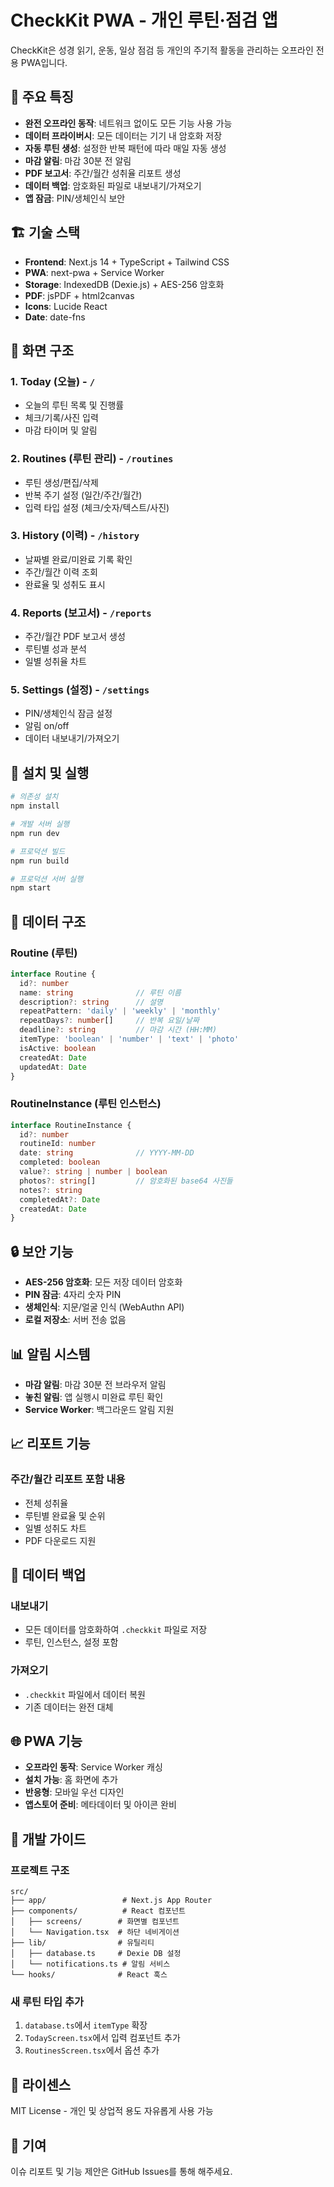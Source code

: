 # CheckKit PWA - 개인 루틴·점검 앱

CheckKit은 성경 읽기, 운동, 일상 점검 등 개인의 주기적 활동을 관리하는 오프라인 전용 PWA입니다.

## 🌟 주요 특징

- **완전 오프라인 동작**: 네트워크 없이도 모든 기능 사용 가능
- **데이터 프라이버시**: 모든 데이터는 기기 내 암호화 저장
- **자동 루틴 생성**: 설정한 반복 패턴에 따라 매일 자동 생성
- **마감 알림**: 마감 30분 전 알림
- **PDF 보고서**: 주간/월간 성취율 리포트 생성
- **데이터 백업**: 암호화된 파일로 내보내기/가져오기
- **앱 잠금**: PIN/생체인식 보안

## 🏗️ 기술 스택

- **Frontend**: Next.js 14 + TypeScript + Tailwind CSS
- **PWA**: next-pwa + Service Worker
- **Storage**: IndexedDB (Dexie.js) + AES-256 암호화
- **PDF**: jsPDF + html2canvas
- **Icons**: Lucide React
- **Date**: date-fns

## 📱 화면 구조

### 1. Today (오늘) - `/`
- 오늘의 루틴 목록 및 진행률
- 체크/기록/사진 입력
- 마감 타이머 및 알림

### 2. Routines (루틴 관리) - `/routines`
- 루틴 생성/편집/삭제
- 반복 주기 설정 (일간/주간/월간)
- 입력 타입 설정 (체크/숫자/텍스트/사진)

### 3. History (이력) - `/history`
- 날짜별 완료/미완료 기록 확인
- 주간/월간 이력 조회
- 완료율 및 성취도 표시

### 4. Reports (보고서) - `/reports`
- 주간/월간 PDF 보고서 생성
- 루틴별 성과 분석
- 일별 성취율 차트

### 5. Settings (설정) - `/settings`
- PIN/생체인식 잠금 설정
- 알림 on/off
- 데이터 내보내기/가져오기

## 🚀 설치 및 실행

```bash
# 의존성 설치
npm install

# 개발 서버 실행
npm run dev

# 프로덕션 빌드
npm run build

# 프로덕션 서버 실행
npm start
```

## 💾 데이터 구조

### Routine (루틴)
```typescript
interface Routine {
  id?: number
  name: string              // 루틴 이름
  description?: string      // 설명
  repeatPattern: 'daily' | 'weekly' | 'monthly'
  repeatDays?: number[]     // 반복 요일/날짜
  deadline?: string         // 마감 시간 (HH:MM)
  itemType: 'boolean' | 'number' | 'text' | 'photo'
  isActive: boolean
  createdAt: Date
  updatedAt: Date
}
```

### RoutineInstance (루틴 인스턴스)
```typescript
interface RoutineInstance {
  id?: number
  routineId: number
  date: string              // YYYY-MM-DD
  completed: boolean
  value?: string | number | boolean
  photos?: string[]         // 암호화된 base64 사진들
  notes?: string
  completedAt?: Date
  createdAt: Date
}
```

## 🔒 보안 기능

- **AES-256 암호화**: 모든 저장 데이터 암호화
- **PIN 잠금**: 4자리 숫자 PIN
- **생체인식**: 지문/얼굴 인식 (WebAuthn API)
- **로컬 저장소**: 서버 전송 없음

## 📊 알림 시스템

- **마감 알림**: 마감 30분 전 브라우저 알림
- **놓친 알림**: 앱 실행시 미완료 루틴 확인
- **Service Worker**: 백그라운드 알림 지원

## 📈 리포트 기능

### 주간/월간 리포트 포함 내용
- 전체 성취율
- 루틴별 완료율 및 순위
- 일별 성취도 차트
- PDF 다운로드 지원

## 🔄 데이터 백업

### 내보내기
- 모든 데이터를 암호화하여 `.checkkit` 파일로 저장
- 루틴, 인스턴스, 설정 포함

### 가져오기
- `.checkkit` 파일에서 데이터 복원
- 기존 데이터는 완전 대체

## 🌐 PWA 기능

- **오프라인 동작**: Service Worker 캐싱
- **설치 가능**: 홈 화면에 추가
- **반응형**: 모바일 우선 디자인
- **앱스토어 준비**: 메타데이터 및 아이콘 완비

## 🔧 개발 가이드

### 프로젝트 구조
```
src/
├── app/                 # Next.js App Router
├── components/          # React 컴포넌트
│   ├── screens/        # 화면별 컴포넌트
│   └── Navigation.tsx  # 하단 네비게이션
├── lib/                # 유틸리티
│   ├── database.ts     # Dexie DB 설정
│   └── notifications.ts # 알림 서비스
└── hooks/              # React 훅스
```

### 새 루틴 타입 추가
1. `database.ts`에서 `itemType` 확장
2. `TodayScreen.tsx`에서 입력 컴포넌트 추가
3. `RoutinesScreen.tsx`에서 옵션 추가

## 📝 라이센스

MIT License - 개인 및 상업적 용도 자유롭게 사용 가능

## 🤝 기여

이슈 리포트 및 기능 제안은 GitHub Issues를 통해 해주세요.
